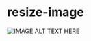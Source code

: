 # resize-image

[![IMAGE ALT TEXT HERE](https://vimeo.com/249186917/0.jpg)](https://vimeo.com/249186917)

